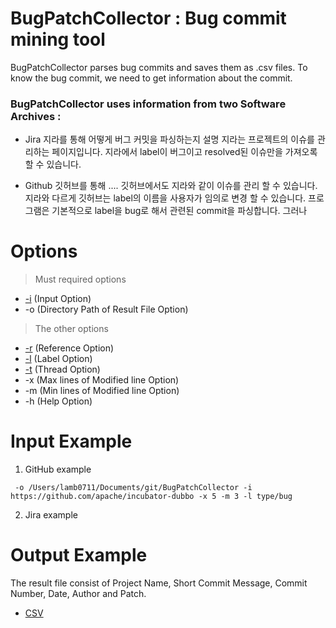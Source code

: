 # BugPatchCollector : Bug commit mining tool
BugPatchCollector parses bug commits and saves them as .csv files. To know the bug commit, we need to get information about the commit.

### BugPatchCollector uses information from two Software Archives :

* Jira
지라를 통해 어떻게 버그 커밋을 파싱하는지 설명
지라는 프로젝트의 이슈를 관리하는 페이지입니다. 지라에서 label이 버그이고 resolved된 이슈만을 가져오록 할 수 있습니다.

* Github
깃허브를 통해 ....
깃허브에서도 지라와 같이 이슈를 관리 할 수 있습니다. 지라와 다르게 깃허브는 label의 이름을 사용자가 임의로 변경 할 수 있습니다. 프로그램은 기본적으로 label을 bug로 해서 관련된 commit을 파싱합니다. 그러나 

# Options
>Must required options 
* [-i](https://github.com/HGUISEL/BugPatchCollector/issues/7) (Input Option)
* -o (Directory Path of Result File Option)
>The other options
* [-r](https://github.com/HGUISEL/BugPatchCollector/issues/5) (Reference Option)
* [-l](https://github.com/HGUISEL/BugPatchCollector/issues/7) (Label Option)
* [-t](https://github.com/HGUISEL/BugPatchCollector/issues/8) (Thread Option)
* -x (Max lines of Modified line Option)
* -m (Min lines of Modified line Option)
* -h (Help Option)


# Input Example
1. GitHub example
<pre><code> -o /Users/lamb0711/Documents/git/BugPatchCollector -i https://github.com/apache/incubator-dubbo -x 5 -m 3 -l type/bug </code></pre>
2. Jira example


# Output Example
The result file consist of Project Name, Short Commit Message, Commit Number, Date, Author and Patch.
* [CSV](https://github.com/HGUISEL/BugPatchCollector/issues/1)

